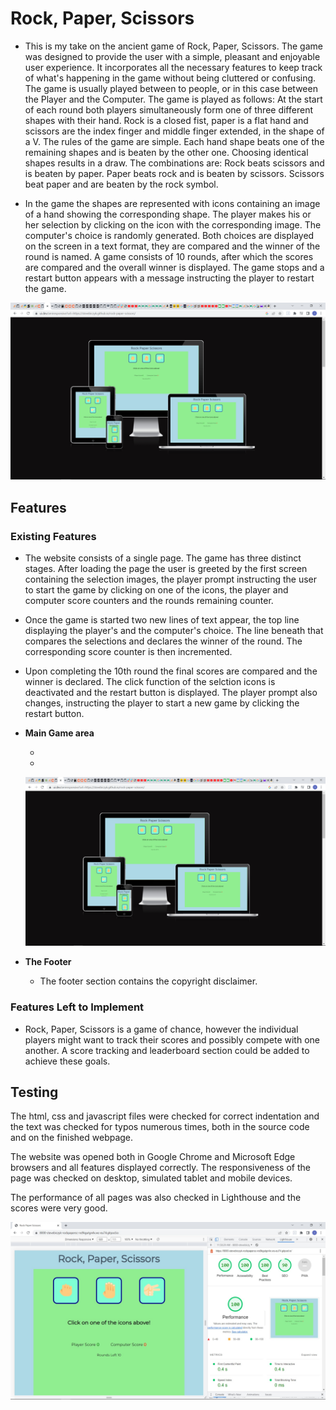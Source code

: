 # Rock, Paper, Scissors

- This is my take on the ancient game of Rock, Paper, Scissors. The game was designed to provide the user with a simple, pleasant and enjoyable user experience. It incorporates all the necessary features to keep track of what's happening in the game without being cluttered or confusing.
The game is usually played between to people, or in this case between the Player and the Computer. The game is played as follows: At the start of each round both players simultaneously form one of three different shapes with their hand. Rock is a closed fist, paper is a flat hand and scissors are the index finger and middle finger extended, in the shape of a V.
The rules of the game are simple. Each hand shape beats one of the remaining shapes and is beaten by the other one. Choosing identical shapes results in a draw. The combinations are: Rock beats scissors and is beaten by paper. Paper beats rock and is beaten by scissors. Scissors beat paper and are beaten by the rock symbol. 

 - In the game the shapes are represented with icons containing an image of a hand showing the corresponding shape. The player makes his or her selection by clicking on the icon with the corresponding image. The computer's choice is randomly generated. Both choices are displayed on the screen in a text format, they are compared and the winner of the round is named. A game consists of 10 rounds, after which the scores are compared and the overall winner is displayed. The game stops and a restart button appears with a message instructing the player to restart the game.

![Homepage Image](https://github.com/stevebiczyk/rock-paper-scissors/blob/main/media/rps-devices.png)

## Features 

### Existing Features

- The website consists of a single page. The game has three distinct stages. After loading the page the user is greeted by the first screen containing the selection images, the player prompt instructing the user to start the game by clicking on one of the icons, the player and computer score counters and the rounds remaining counter. 

 - Once the game is started two new lines of text appear, the top line displaying the player's and the computer's choice. The line beneath that compares the selections and declares the winner of the round. The corresponding score counter is then incremented. 
 
 - Upon completing the 10th round the final scores are compared and the winner is declared. The click function of the selction icons is deactivated and the restart button is displayed. The player prompt also changes, instructing the player to start a new game by clicking the restart button.

- __Main Game area__

  - 
  - 
  ![Main Game Area Image](https://github.com/stevebiczyk/rock-paper-scissors/blob/main/media/rps-devices.png)


- __The Footer__ 

  - The footer section contains the copyright disclaimer.


### Features Left to Implement

- Rock, Paper, Scissors is a game of chance, however the individual players might want to track their scores and possibly compete with one another.
A score tracking and leaderboard section could be added to achieve these goals.

## Testing 

The html, css and javascript files were checked for correct indentation and the text was checked for typos numerous times, both in the source code and on the finished webpage.

The website was opened both in Google Chrome and Microsoft Edge browsers and all features displayed correctly.
The responsiveness of the page was checked on desktop, simulated tablet and mobile devices.

The performance of all pages was also checked in Lighthouse and the scores were very good.

![Lighthouse Scores](https://github.com/stevebiczyk/rock-paper-scissors/blob/main/media/rps-lighthouse.jpg)